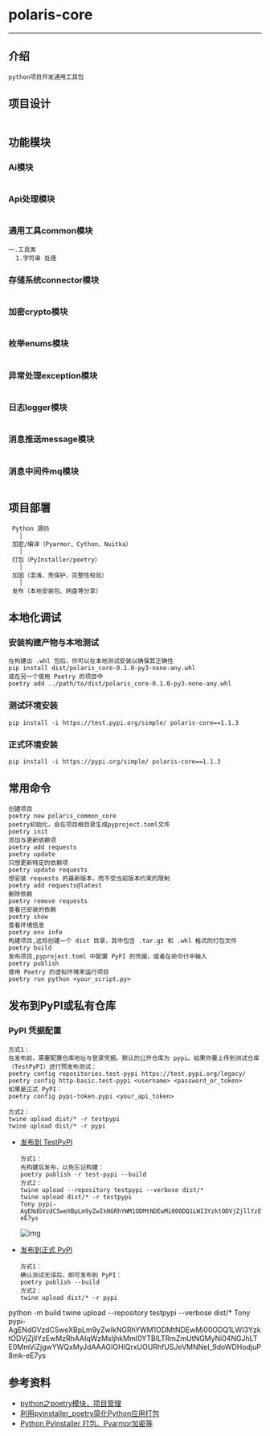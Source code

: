 
# polaris-core

---


## 介绍
```.text
python项目开发通用工具包
```

## 项目设计
```.text

```


## 功能模块
### Ai模块
```.text

```
### Api处理模块
```.text

```
### 通用工具common模块
```.text
一.工具类
  1.字符串 处理  
```
### 存储系统connector模块
```.text

```
### 加密crypto模块
```.text

```
### 枚举enums模块
```.text

```
### 异常处理exception模块
```.text

```
### 日志logger模块
```.text

```
### 消息推送message模块
```.text

```
### 消息中间件mq模块
```.text

```



## 项目部署
```.text
 Python 源码
   │
 加密/编译（Pyarmor、Cython、Nuitka）
   │
 打包（PyInstaller/poetry）
   │
 ️加固（混淆、壳保护、完整性校验）
   │
 发布（本地安装包、网盘等分享）
```

## 本地化调试
### 安装构建产物与本地测试
```.text
在构建出 .whl 包后，你可以在本地测试安装以确保其正确性
pip install dist/polaris_core-0.1.0-py3-none-any.whl
或在另一个使用 Poetry 的项目中
poetry add ../path/to/dist/polaris_core-0.1.0-py3-none-any.whl
```
### 测试环境安装
```.text
pip install -i https://test.pypi.org/simple/ polaris-core==1.1.3
```
### 正式环境安装
```.text
pip install -i https://pypi.org/simple/ polaris-core==1.1.3
```


## 常用命令
```.text
创建项目
poetry new polaris_common_core
poetry初始化，会在项目根目录生成pyproject.toml文件
poetry init
添加与更新依赖项
poetry add requests
poetry update
只想更新特定的依赖项
poetry update requests
想安装 requests 的最新版本，而不受当前版本约束的限制
poetry add requests@latest
删除依赖
poetry remove requests
查看已安装的依赖
poetry show
查看环境信息
poetry env info
构建项目,这将创建一个 dist 目录，其中包含 .tar.gz 和 .whl 格式的打包文件
poetry build
发布项目,pyproject.toml 中配置 PyPI 的凭据，或者在命令行中输入
poetry publish
使用 Poetry 的虚拟环境来运行项目
poetry run python <your_script.py>
```

## 发布到PyPI或私有仓库
### PyPI 凭据配置
```.text
方式1：
在发布前，需要配置仓库地址与登录凭据。默认的公开仓库为 pypi。如果你要上传到测试仓库（TestPyPI）进行预发布测试：
poetry config repositories.test-pypi https://test.pypi.org/legacy/
poetry config http-basic.test-pypi <username> <password_or_token>
如果是正式 PyPI：
poetry config pypi-token.pypi <your_api_token>

方式2：
twine upload dist/* -r testpypi
twine upload dist/* -r pypi
```
- [发布到 TestPyPI]()
  ```.text
  方式1：
  先构建后发布，以免忘记构建：
  poetry publish -r test-pypi --build
  方式2：
  twine upload --repository testpypi --verbose dist/*
  twine upload dist/* -r testpypi
  Tony pypi-AgENdGVzdC5weXBpLm9yZwIkNGRhYWM1ODMtNDEwMi00ODQ1LWI3YzktODVjZjllYzEwMzRhAAIqWzMsIjhkMmI0YTBlLTRmZmUtNGMyNi04NGJhLTE0MmViZjgwYWQxMyJdAAAGIOHlQrxUOURhfUSJeVMNNeI_9doWDHodjuP8mk-eE7ys
  ```
  ![img](/docs/imgs/642375874689070.png) </br>

- [发布到正式 PyPI]()
  ```.text
  方式1：
  确认测试无误后，即可发布到 PyPI：
  poetry publish --build
  方式2：
  twine upload dist/* -r pypi
  ```


python -m build
twine upload --repository testpypi --verbose dist/*
Tony pypi-AgENdGVzdC5weXBpLm9yZwIkNGRhYWM1ODMtNDEwMi00ODQ1LWI3YzktODVjZjllYzEwMzRhAAIqWzMsIjhkMmI0YTBlLTRmZmUtNGMyNi04NGJhLTE0MmViZjgwYWQxMyJdAAAGIOHlQrxUOURhfUSJeVMNNeI_9doWDHodjuP8mk-eE7ys

## 参考资料
- [python之poetry模块，项目管理](https://blog.csdn.net/randy521520/article/details/135305694)
- [利用pyinstaller_poetry简化Python应用打包](https://blog.csdn.net/weixin_32661831/article/details/146264445)
- [Python PyInstaller 打包、Pyarmor加密等](https://www.cnblogs.com/LungGiyo/p/18868979)


